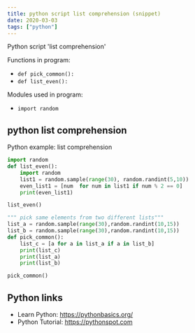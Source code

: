 ```yaml
---
title: python script list comprehension (snippet)
date: 2020-03-03
tags: ["python"]
---
```

Python script 'list comprehension'

Functions in program: 
* `def pick_common():`
* `def list_even():`

Modules used in program: 
* `import random`

## python list comprehension

Python example: list comprehension

```python
import random
def list_even():
    import random
    list1 = random.sample(range(30), random.randint(5,10))
    even_list1 = [num  for num in list1 if num % 2 == 0]
    print(even_list1)

list_even()

""" pick same elements from two different lists"""
list_a = random.sample(range(30),random.randint(10,15))
list_b = random.sample(range(30),random.randint(10,15))
def pick_common():
    list_c = [a for a in list_a if a in list_b]
    print(list_c)
    print(list_a)
    print(list_b)

pick_common()


```

## Python links

- Learn Python: https://pythonbasics.org/
- Python Tutorial: https://pythonspot.com
